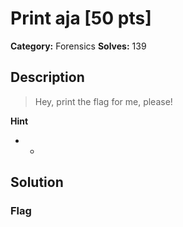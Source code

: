 # Print aja [50 pts]

**Category:** Forensics
**Solves:** 139

## Description
>Hey, print the flag for me, please!

**Hint**
* -

## Solution

### Flag

